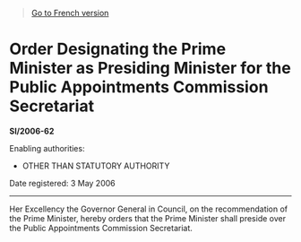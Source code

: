 > [Go to French version](/fr/Règlements/Textes%20réglementaires/2006/62.md)

# Order Designating the Prime Minister as Presiding Minister for the Public Appointments Commission Secretariat

**SI/2006-62**

Enabling authorities: 
- OTHER THAN STATUTORY AUTHORITY

Date registered: 3 May 2006

----------

Her Excellency the Governor General in Council, on the recommendation of the Prime Minister, hereby orders that the Prime Minister shall preside over the Public Appointments Commission Secretariat.


